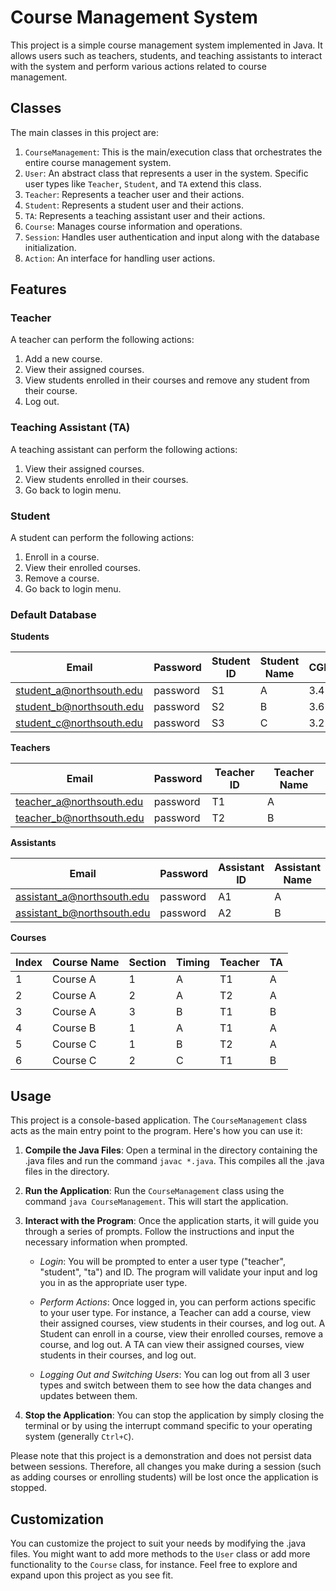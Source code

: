 # Course Management System

This project is a simple course management system implemented in Java. It allows users such as teachers, students, and teaching assistants to interact with the system and perform various actions related to course management.

## Classes

The main classes in this project are:

1. `CourseManagement`: This is the main/execution class that orchestrates the entire course management system.
2. `User`: An abstract class that represents a user in the system. Specific user types like `Teacher`, `Student`, and `TA` extend this class.
3. `Teacher`: Represents a teacher user and their actions.
4. `Student`: Represents a student user and their actions.
5. `TA`: Represents a teaching assistant user and their actions.
6. `Course`: Manages course information and operations.
7. `Session`: Handles user authentication and input along with the database initialization.
8. `Action`: An interface for handling user actions.

## Features

### Teacher

A teacher can perform the following actions:

1. Add a new course.
2. View their assigned courses.
3. View students enrolled in their courses and remove any student from their course.
4. Log out.

### Teaching Assistant (TA)

A teaching assistant can perform the following actions:

1. View their assigned courses.
2. View students enrolled in their courses.
3. Go back to login menu. 

### Student

A student can perform the following actions:

1. Enroll in a course.
2. View their enrolled courses.
3. Remove a course.
4. Go back to login menu. 

### Default Database

**Students**

| Email                    | Password | Student ID | Student Name | CGPA |
| ------------------------ | -------- | ---------- | ------------ | ---- |
| student_a@northsouth.edu | password | S1         | A            | 3.4  |
| student_b@northsouth.edu | password | S2         | B            | 3.6  |
| student_c@northsouth.edu | password | S3         | C            | 3.2  |

**Teachers**

| Email                    | Password | Teacher ID | Teacher Name |
| ------------------------ | -------- | ---------- | ------------ |
| teacher_a@northsouth.edu | password | T1         | A            |
| teacher_b@northsouth.edu | password | T2         | B            |

**Assistants**

| Email                      | Password | Assistant ID | Assistant Name |
| -------------------------- | -------- | ------------ | -------------- |
| assistant_a@northsouth.edu | password | A1           | A              |
| assistant_b@northsouth.edu | password | A2           | B              |

**Courses**

| Index | Course Name | Section | Timing | Teacher | TA  |
| ----- | ----------- | ------- | ------ | ------- | --- |
| 1     | Course A    | 1       | A      | T1      | A   |
| 2     | Course A    | 2       | A      | T2      | A   |
| 3     | Course A    | 3       | B      | T1      | B   |
| 4     | Course B    | 1       | A      | T1      | A   |
| 5     | Course C    | 1       | B      | T2      | A   |
| 6     | Course C    | 2       | C      | T1      | B   |

## Usage

This project is a console-based application. The `CourseManagement` class acts as the main entry point to the program. Here's how you can use it:

1. **Compile the Java Files**: Open a terminal in the directory containing the .java files and run the command `javac *.java`. This compiles all the .java files in the directory.

2. **Run the Application**: Run the `CourseManagement` class using the command `java CourseManagement`. This will start the application.

3. **Interact with the Program**: Once the application starts, it will guide you through a series of prompts. Follow the instructions and input the necessary information when prompted.

    - *Login*: You will be prompted to enter a user type ("teacher", "student", "ta") and ID. The program will validate your input and log you in as the appropriate user type.
    
    - *Perform Actions*: Once logged in, you can perform actions specific to your user type. For instance, a Teacher can add a course, view their assigned courses, view students in their courses, and log out. A Student can enroll in a course, view their enrolled courses, remove a course, and log out. A TA can view their assigned courses, view students in their courses, and log out.

    - *Logging Out and Switching Users*: You can log out from all 3 user types and switch between them to see how the data changes and updates between them.

4. **Stop the Application**: You can stop the application by simply closing the terminal or by using the interrupt command specific to your operating system (generally `Ctrl+C`).

Please note that this project is a demonstration and does not persist data between sessions. Therefore, all changes you make during a session (such as adding courses or enrolling students) will be lost once the application is stopped.

## Customization
You can customize the project to suit your needs by modifying the .java files. You might want to add more methods to the `User` class or add more functionality to the `Course` class, for instance. Feel free to explore and expand upon this project as you see fit.
